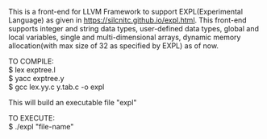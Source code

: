 This is a front-end for LLVM Framework to support EXPL(Experimental Language) as given in https://silcnitc.github.io/expl.html. This front-end supports integer and string data types, user-defined data types, global and local variables, single and multi-dimensional arrays, dynamic memory allocation(with max size of 32 as specified by EXPL) as of now. <br />


TO COMPILE: <br />
$ lex exptree.l <br />
$ yacc exptree.y <br />
$ gcc lex.yy.c y.tab.c -o expl <br />
 
This will build an executable file "expl" <br />

TO EXECUTE: <br />
$ ./expl "file-name" <br />
